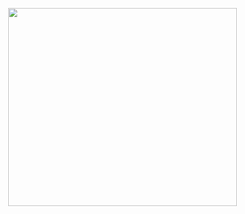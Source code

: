 

<p align="center">
  <img width="460" height="400" src="https://i.pinimg.com/1200x/9a/42/8e/9a428e13132da49731a0e3c9d2781ca9.jpg">

</p>
